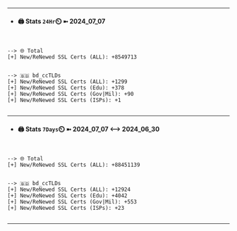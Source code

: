 

---
- #### 🖨️ **Stats** `24Hr`⏲️ ➼ 2024_07_07
```console


--> 🌐 Total
[+] New/ReNewed SSL Certs (ALL): +8549713


--> 🇧🇩 bd_ccTLDs
[+] New/ReNewed SSL Certs (ALL): +1299
[+] New/ReNewed SSL Certs (Edu): +378
[+] New/ReNewed SSL Certs (Gov|Mil): +90
[+] New/ReNewed SSL Certs (ISPs): +1


```

---
- #### 🖨️ **Stats** `7Days`⏲️ ➼ 2024_07_07 <--> 2024_06_30
```console


--> 🌐 Total
[+] New/ReNewed SSL Certs (ALL): +88451139


--> 🇧🇩 bd_ccTLDs
[+] New/ReNewed SSL Certs (ALL): +12924
[+] New/ReNewed SSL Certs (Edu): +4042
[+] New/ReNewed SSL Certs (Gov|Mil): +553
[+] New/ReNewed SSL Certs (ISPs): +23


```

---

